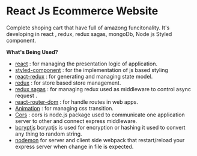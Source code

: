 # React Js Ecommerce Website
Complete shoping cart that have full of amazong funcitonality. It's developing in react , redux, redux sagas, mongoDb, Node js Styled component.

**What's Being Used?**
* [react](https://www.npmjs.com/package/react) :  for managing the presentation logic of application.
* [styled-component](https://www.npmjs.com/package/styled-components) :  for the implementation of js based styling
* [react-redux](https://www.npmjs.com/package/react-redux) :  for generating and managing state model.
* [redux](https://www.npmjs.com/package/redux) :  for store based store management.
* [redux sagas](https://redux-saga.js.org/) :  for managing redux used as middleware to control async request .
* [react-router-dom](https://www.npmjs.com/package/react-router-dom) :  for handle routes in web apps.
* [Animation](https://www.npmjs.com/package/animation) :  for managing css transition.
* [Cors](https://www.npmjs.com/package/cors) :  cors is node.js package used to communicate one application server to other and connect express middleware.
* [bcryptjs](https://www.npmjs.com/package/bcryptjs) bcryptjs is used for encryption or hashing it used to convert any thing to random string.
* [nodemon](https://www.npmjs.com/package/nodemon)  for server and client side webpack that restart/reload your express server when change in file is expected.
